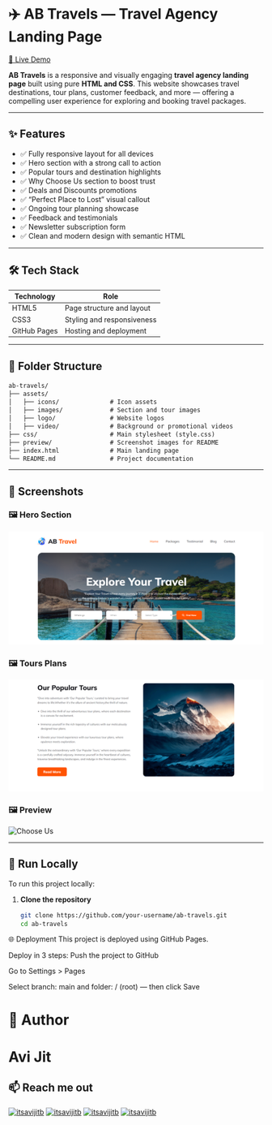 # ✈️ AB Travels — Travel Agency Landing Page

[🔗 Live Demo](https://devo-ab.github.io/ab-travels/)

**AB Travels** is a responsive and visually engaging **travel agency landing page** built using pure **HTML and CSS**. This website showcases travel destinations, tour plans, customer feedback, and more — offering a compelling user experience for exploring and booking travel packages.

---

## ✨ Features

- ✅ Fully responsive layout for all devices
- ✅ Hero section with a strong call to action
- ✅ Popular tours and destination highlights
- ✅ Why Choose Us section to boost trust
- ✅ Deals and Discounts promotions
- ✅ “Perfect Place to Lost” visual callout
- ✅ Ongoing tour planning showcase
- ✅ Feedback and testimonials
- ✅ Newsletter subscription form
- ✅ Clean and modern design with semantic HTML

---

## 🛠️ Tech Stack

| Technology   | Role                       |
| ------------ | -------------------------- |
| HTML5        | Page structure and layout  |
| CSS3         | Styling and responsiveness |
| GitHub Pages | Hosting and deployment     |

---

## 📁 Folder Structure

```
ab-travels/
├── assets/
│   ├── icons/              # Icon assets
│   ├── images/             # Section and tour images
│   ├── logo/               # Website logos
│   ├── video/              # Background or promotional videos
├── css/                    # Main stylesheet (style.css)
├── preview/                # Screenshot images for README
├── index.html              # Main landing page
└── README.md               # Project documentation
```

---

## 📸 Screenshots

### 🖼️ Hero Section

![Hero](./preview/hero.png)

### 🖼️ Tours Plans

![Tours](./preview/plans.png)

### 🖼️ Preview

![Choose Us](./preview/preview.png)

---

## 🚀 Run Locally

To run this project locally:

1. **Clone the repository**
   ```bash
   git clone https://github.com/your-username/ab-travels.git
   cd ab-travels
   ```

🌐 Deployment
This project is deployed using GitHub Pages.

Deploy in 3 steps:
Push the project to GitHub

Go to Settings > Pages

Select branch: main and folder: / (root) — then click Save

# 👤 Author

# Avi Jit

## :mailbox: Reach me out

<p align="left">
<a href="https://linkedin.com/in/itsavijitb" target="blank"><img align="center" src="https://raw.githubusercontent.com/rahuldkjain/github-profile-readme-generator/master/src/images/icons/Social/linked-in-alt.svg" alt="itsavijitb" height="30" width="40" /></a>
<a href="https://twitter.com/itsavijitb" target="blank"><img align="center" src="https://raw.githubusercontent.com/rahuldkjain/github-profile-readme-generator/master/src/images/icons/Social/twitter.svg" alt="itsavijitb" height="30" width="40" /></a>
<a href="https://facebook.com/itsavijitb" target="blank"><img align="center" src="https://raw.githubusercontent.com/rahuldkjain/github-profile-readme-generator/master/src/images/icons/Social/facebook.svg" alt="itsavijitb" height="30" width="40" /></a>
<a href="https://instagram.com/itsavijitb" target="blank"><img align="center" src="https://raw.githubusercontent.com/rahuldkjain/github-profile-readme-generator/master/src/images/icons/Social/instagram.svg" alt="itsavijitb" height="30" width="40" /></a>
</p>